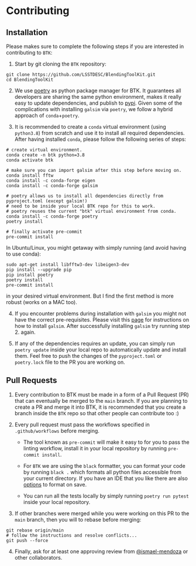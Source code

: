 # Contributing


## Installation

Please makes sure to complete the following steps if you are interested in contributing to `BTK`: 

1. Start by git cloning the `BTK` repository: 

```
git clone https://github.com/LSSTDESC/BlendingToolKit.git
cd BlendingToolKit
```

2. We use [poetry](https://python-poetry.org) as python package manager for BTK. It guarantees all developers are sharing the same python environment, makes it really easy to update dependencies, and publish to [pypi](https://pypi.org). Given some of the complications with installing `galsim` via `poetry`, we follow a hybrid approach of `conda`+`poetry`. 

3. It is recommended to create a `conda` virtual environment (using `python3.8`) from scratch and use it to install all required dependencies. After having installed `conda`, please follow the following series of steps:

```
# create virtual environment.
conda create -n btk python=3.8
conda activate btk

# make sure you can import galsim after this step before moving on.
conda install fftw 
conda install -c conda-forge eigen
conda install -c conda-forge galsim 

# poetry allows us to install all dependencies directly from pyproject.toml (except galsim!)
# need to be inside your local BTK repo for this to work.
# poetry reuses the current "btk" virtual environment from conda.
conda install -c conda-forge poetry
poetry install

# finally activate pre-commit 
pre-commit install
```

In Ubuntu/Linux, you might getaway with simply running (and avoid having to use conda):

```
sudo apt-get install libfftw3-dev libeigen3-dev
pip install --upgrade pip
pip install poetry
poetry install
pre-commit install
```

in your desired virtual environment. But I find the first method is more robust (works on a MAC too).

4. If you encounter problems during installation with `galsim` you might not have the correct pre-requisites. Please visit this [page](https://github.com/GalSim-developers/GalSim/blob/releases/2.2/INSTALL.rst) for instructions on how to install `galsim`. After successfully installing `galsim` try running step 2. again.

4. If any of the dependencies requires an update, you can simply run `poetry update` inside your local repo to automatically update and install them. Feel free to push the changes of the `pyproject.toml` or `poetry.lock` file to the PR you are working on.

## Pull Requests

1. Every contribution to BTK must be made in a form of a Pull Request (PR) that can eventually be merged to the `main` branch. If you are planning to create a PR and merge it into BTK, it is recommended that you create a branch inside the `BTK` repo so that other people can contribute too :)

2. Every pull request must pass the workflows specified in `.github/workflows` before merging. 

    - The tool known as `pre-commit` will make it easy to for you to pass the linting workflow, install it in your local repository by running `pre-commit install`.

    - For `BTK` we are using the `black` formatter, you can format your code by running `black .` which formats all python files accessible from your current directory. If you have an IDE that you like there are also [options](https://black.readthedocs.io/en/stable/editor_integration.html) to format on save.

    - You can run all the tests locally by simply running `poetry run pytest` inside your local repository.

3. If other branches were merged while you were working on this PR to the `main` branch, then you will to rebase before merging: 

```
git rebase origin/main
# follow the instructions and resolve conflicts...
git push --force
```

4. Finally, ask for at least one approving review from [@ismael-mendoza](https://github.com/ismael-mendoza) or other collaborators.

